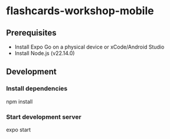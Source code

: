 # flashcards-workshop-mobile

## Prerequisites

- Install Expo Go on a physical device or xCode/Android Studio
- Install Node.js (v22.14.0)


## Development

### Install dependencies
npm install

### Start development server
expo start

